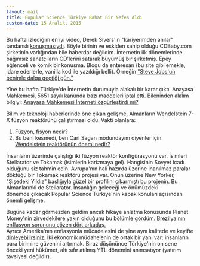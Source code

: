 ```yaml
---
layout: mail
title: Popular Science Türkiye Rahat Bir Nefes Aldı
custom-date: 15 Aralık, 2015
---
```

Bu hafta izlediğim en iyi video, Derek Sivers'ın "kariyerimden anılar" tandanslı [konuşmasıydı](http://sivers.org/wds). Böyle birinin ve eskiden sahip olduğu CDBaby.com şirketinin varlığından bile haberdar değildim. İnternetin ilk dönemlerinde bağımsız sanatçıların CD'lerini satarak büyümüş bir şirketmiş. Epey eğlenceli ve komik bir konuşma. Blogu da enteresan (bu site gibi emekle, idare ederlerle, vanilla kod ile yazıldığı belli). Örneğin ["Steve Jobs'un benimle dalga geçtiği gün."](http://sivers.org/itunes)   

Yine bu hafta Türkiye'de İnternetin durumuyla alakalı bir karar çıktı. Anayasa Mahkemesi, 5651 sayılı kanunda bazı maddeleri iptal etti. Bileninden alalım bilgiyi: [Anayasa Mahkemesi İnterneti özgürleştirdi mi?](http://www.tknlj.com/anayasa-mahkemesi-interneti-ozgurlestirdi-mi/)  

Bilim ve teknoloji haberlerinde öne çıkan gelişme, Almanların Wendelstein 7-X füzyon reaktörünü çalıştırması oldu. Vakti olanlara:  
1) [Füzyon, fisyon nedir?](https://www.reddit.com/r/explainlikeimfive/comments/3vy150/eli5_nuclear_fusion_reactors/cxrn2nw)  
2) Bu beni kesmedi, ben Carl Sagan modundayım diyenler için. [Wendelstein reaktörünün önemi nedir?](https://www.reddit.com/r/Futurology/comments/3w7ujk/wendelstein_7x_germanys_experimental_nuclear/cxu2i0f)  

İnsanların üzerinde çalıştığı iki füzyon reaktör konfigürasyonu var. İsimleri Stellarator ve Tokamak (isimlerin karizmaya gel). Hangisinin Sovyet icadı olduğunu siz tahmin edin. Avrupa'nın hali hazırda üzerine inanılmaz paralar döktüğü bir Tokamak reaktörü projesi var. Onun üzerine New Yorker, "Şişedeki Yıldız" başlığıyla güzel [bir profilini çıkarmıştı bu projenin](http://www.newyorker.com/magazine/2014/03/03/a-star-in-a-bottle). Bu Almanlarınki de Stellarator. İnsanlığın geleceği ve önümüzdeki dönemde çıkacak Popular Science Türkiye'nin kapak konuları açısından önemli gelişme.   

Bugüne kadar görmezden geldim ancak hikaye anlatma konusunda Planet Money'nin zirvedekilere yakın olduğunu bu bölümle gördüm. [Brezilya'nın enflasyon sorununu çözen dört arkadaş.](http://www.npr.org/sections/money/2015/12/02/458222801/episode-216-how-four-drinking-buddies-saved-brazil)   
Ayrıca Amerika'nın enflasyonla mücadelesini de yine aynı kalitede ve keyifte [dinleyebilirsiniz.](http://www.npr.org/sections/money/2015/11/20/456855788/episode-664-the-great-inflation) İki ekonomik müdahelenin de ortak bir yanı var: insanların para birimine güvenini artırmak. Biraz düşününce Türkiye'nin on sene önceki yeni hükümet, altı sıfır atılmış YTL dönemini anımsatıyor (yatırım tavsiyesi değildir).